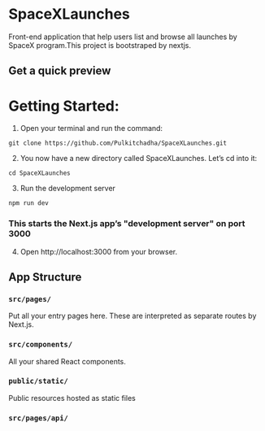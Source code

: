 # SpaceXLaunches
Front-end application that help users list and browse all launches by SpaceX program.This project is bootstraped by nextjs.

## Get a quick preview

# Getting Started:

1) Open your terminal and run the command:

```
git clone https://github.com/Pulkitchadha/SpaceXLaunches.git
```

2) You now have a new directory called SpaceXLaunches. Let’s cd into it:

```
cd SpaceXLaunches
```

3) Run the development server

```
npm run dev
```

### This starts the Next.js app’s "development server"  on port 3000

4) Open http://localhost:3000 from your browser.


## App Structure

### `src/pages/`

Put all your entry pages here. These are interpreted as separate routes by
Next.js.

### `src/components/`

All your shared React components.

### `public/static/`
Public resources hosted as static files

### `src/pages/api/`
